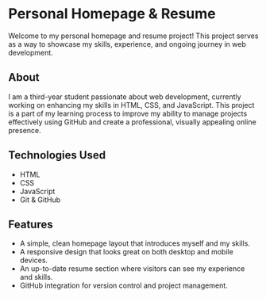 # Personal Homepage & Resume

Welcome to my personal homepage and resume project! This project serves as a way to showcase my skills, experience, and ongoing journey in web development.

## About

I am a third-year student passionate about web development, currently working on enhancing my skills in HTML, CSS, and JavaScript. This project is a part of my learning process to improve my ability to manage projects effectively using GitHub and create a professional, visually appealing online presence.

## Technologies Used

- HTML
- CSS
- JavaScript
- Git & GitHub

## Features

- A simple, clean homepage layout that introduces myself and my skills.
- A responsive design that looks great on both desktop and mobile devices.
- An up-to-date resume section where visitors can see my experience and skills.
- GitHub integration for version control and project management.

